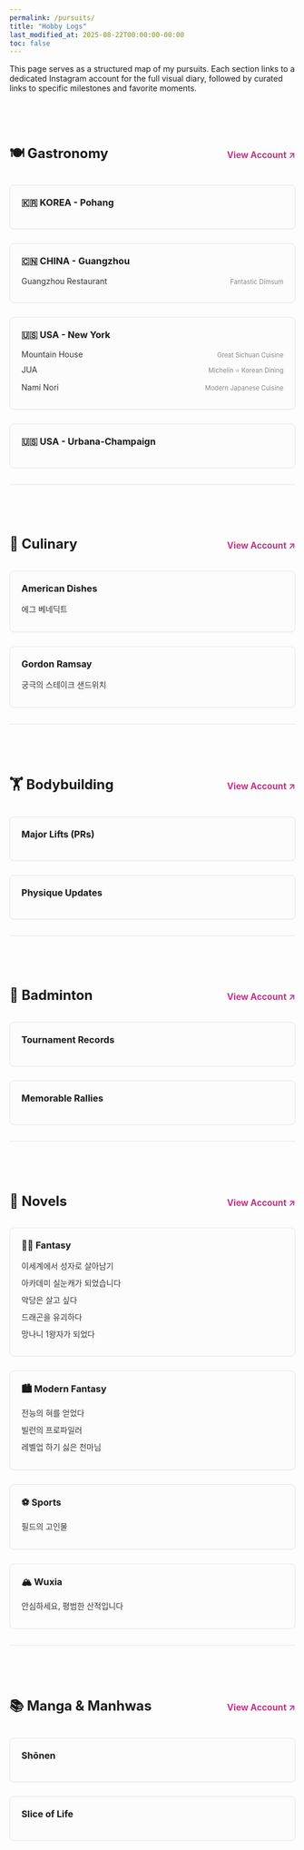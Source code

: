 ```yaml
---
permalink: /pursuits/
title: "Hobby Logs"
last_modified_at: 2025-08-22T00:00:00-00:00
toc: false
---
```


<style>
    .hobby-section {
        margin-top: 4em;
        padding-bottom: 2em;
        border-bottom: 2px solid #f0f0f0;
    }
    .hobby-section:last-child {
        border-bottom: none;
    }
    .hobby-header {
        display: flex;
        align-items: baseline; /* 수정 2: 세로 정렬 기준을 'center'에서 'baseline'으로 변경 */
        justify-content: space-between;
        flex-wrap: wrap;
        margin-bottom: 2em;
    }
    .hobby-header h2 {
        font-size: 1.7em; /* 수정 1: 대주제 제목 크기 조정 (2em -> 1.7em) */
        margin-bottom: 0.2em;
    }
    .hobby-header a.insta-account {
        font-size: 1.1em;
        font-weight: bold;
        text-decoration: none;
        color: #c13584; /* Instagram-like color */
        flex-shrink: 0;
        margin-left: 15px;
    }
    .hobby-log-grid {
        display: grid;
        grid-template-columns: repeat(auto-fill, minmax(300px, 1fr));
        gap: 25px;
    }
    .log-category {
        border: 1px solid #e9e9e9;
        border-radius: 8px;
        padding: 20px;
        background-color: #fcfcfc;
        transition: box-shadow 0.2s ease-in-out, transform 0.2s ease-in-out;
        box-shadow: 0 1px 3px rgba(0,0,0,0.04);
    }
    .log-category:hover {
        transform: translateY(-4px);
        box-shadow: 0 5px 15px rgba(0,0,0,0.08);
    }
    .log-category h4 {
        border-bottom: none;
        padding-bottom: 0;
        margin-top: 0;
        margin-bottom: 1em;
        font-size: 1.15em;
    }
    .log-category ul {
        list-style-type: none;
        padding-left: 0;
        margin: 0;
    }
    .log-category li {
        margin-bottom: 0.7em;
    }
    .log-category a {
        display: flex;
        justify-content: space-between;
        align-items: baseline;
        width: 100%;
        text-decoration: none;
        color: #333;
        transition: color 0.2s;
    }
    .log-category a:hover {
        color: #007bff;
    }
    .log-category a .link-desc {
        color: #888;
        font-size: 0.8em;
        font-weight: 400;
    }
</style>

This page serves as a structured map of my pursuits. Each section links to a dedicated Instagram account for the full visual diary, followed by curated links to specific milestones and favorite moments.

<div class="hobby-section">
    <div class="hobby-header">
        <h2>🍽️ Gastronomy</h2>
        <a href="https://www.instagram.com/gastronomy_hajae/" class="insta-account" target="_blank">View Account ↗</a>
    </div>
    <div class="hobby-log-grid">
        <div class="log-category">
            <h4>🇰🇷 KOREA - Pohang</h4>
            <ul>
                <!-- <li><a href="INSTAGRAM_POST_URL_HERE" target="_blank">Restaurant Name A - A delightful dinner</a></li> -->
                </ul>
        </div>
        <div class="log-category">
            <h4>🇨🇳 CHINA - Guangzhou</h4>
            <ul>
                <li><a href="https://www.instagram.com/p/DNuULySWGiQ/?utm_source=ig_web_copy_link&igsh=MzRlODBiNWFlZA==" target="_blank"> Guangzhou Restaurant
                <span class="link-desc">Fantastic Dimsum</span></a></li>
            </ul>
        </div>
        <div class="log-category">
            <h4>🇺🇸 USA - New York</h4>
            <ul>
                <li><a href="https://www.instagram.com/p/DNpfcYtN4Jc/?utm_source=ig_web_copy_link&igsh=MzRlODBiNWFlZA==" target="_blank">Mountain House 
                <span class="link-desc">Great Sichuan Cuisine</span></a></li>
                <li><a href="https://www.instagram.com/p/DNpeDjnt_Ze/?utm_source=ig_web_copy_link&igsh=MzRlODBiNWFlZA==" target="_blank">JUA <span class="link-desc">Michelin ⭐ Korean Dining</span></a></li>
                <li><a href="https://www.instagram.com/p/DNqJGsAt7Xl/?utm_source=ig_web_copy_link&igsh=MzRlODBiNWFlZA==" target="_blank">Nami Nori 
                <span class="link-desc">Modern Japanese Cuisine</span></a></li>
            </ul>
        </div>
        <div class="log-category">
            <h4>🇺🇸 USA - Urbana-Champaign</h4>
            <ul>
            </ul>
        </div>
    </div>
</div>

<div class="hobby-section">
    <div class="hobby-header">
        <h2>🍳 Culinary</h2>
        <a href="https://www.instagram.com/culinary_hajae/" class="insta-account" target="_blank">View Account ↗</a>
    </div>
    <div class="hobby-log-grid">
        <div class="log-category">
            <h4>American Dishes</h4>
            <ul>
                <li><a href="https://www.instagram.com/p/DNuXfbHWuDY/?utm_source=ig_web_copy_link&igsh=MzRlODBiNWFlZA==" target="_blank">에그 베네딕트</a></li>
            </ul>
        </div>
        <div class="log-category">
            <h4>Gordon Ramsay</h4>
            <ul>
                <li><a href="https://www.instagram.com/p/DNuXJq0Wt9F/?utm_source=ig_web_copy_link&igsh=MzRlODBiNWFlZA==" target="_blank">궁극의 스테이크 샌드위치</a></li>
            </ul>
        </div>
    </div>
</div>

<div class="hobby-section">
    <div class="hobby-header">
        <h2>🏋️ Bodybuilding</h2>
        <a href="INSTAGRAM_BODYBUILDING_URL" class="insta-account" target="_blank">View Account ↗</a>
    </div>
    <div class="hobby-log-grid">
        <div class="log-category">
            <h4>Major Lifts (PRs)</h4>
            <ul>
                </ul>
        </div>
        <div class="log-category">
            <h4>Physique Updates</h4>
            <ul>
                </ul>
        </div>
    </div>
</div>

<div class="hobby-section">
    <div class="hobby-header">
        <h2>🏸 Badminton</h2>
        <a href="INSTAGRAM_BADMINTON_URL" class="insta-account" target="_blank">View Account ↗</a>
    </div>
    <div class="hobby-log-grid">
        <div class="log-category">
            <h4>Tournament Records</h4>
            <ul>
                </ul>
        </div>
        <div class="log-category">
            <h4>Memorable Rallies</h4>
            <ul>
                </ul>
        </div>
    </div>
</div>

<div class="hobby-section">
    <div class="hobby-header">
        <h2>📱 Novels</h2>
        <a href="https://www.instagram.com/novel_hajae/" class="insta-account" target="_blank">View Account ↗</a>
    </div>
    <div class="hobby-log-grid">
        <div class="log-category">
            <h4>🧙‍♂️ Fantasy</h4>
            <ul>
                <li><a href="https://www.instagram.com/p/DNs84_93B_v/?utm_source=ig_web_copy_link&igsh=MzRlODBiNWFlZA==" target="_blank">이세계에서 성자로 살아남기</a></li>
                <li><a href="https://www.instagram.com/p/DNtX4TP3HtY/?utm_source=ig_web_copy_link&igsh=MzRlODBiNWFlZA==" target="_blank">아카데미 실눈캐가 되었습니다</a></li>
                <li><a href="https://www.instagram.com/p/DNtvh4p3N5f/?utm_source=ig_web_copy_link&igsh=MzRlODBiNWFlZA==" target="_blank">악당은 살고 싶다</a></li>
                <li><a href="https://www.instagram.com/p/DNuLbfq3LoU/?utm_source=ig_web_copy_link&igsh=MzRlODBiNWFlZA==" target="_blank">드래곤을 유괴하다</a></li>
                <li><a href="https://www.instagram.com/p/DNvaXI73N8f/?utm_source=ig_web_copy_link&igsh=MzRlODBiNWFlZA==" target="_blank">망나니 1왕자가 되었다</a></li>
            </ul>
        </div>
        <div class="log-category">
            <h4>🏙️ Modern Fantasy</h4>
            <ul>
                <li><a href="https://www.instagram.com/p/DNtJAq73LhR/?utm_source=ig_web_copy_link&igsh=MzRlODBiNWFlZA==" target="_blank">전능의 혀를 얻었다</a></li>
                <li><a href="https://www.instagram.com/p/DNtJn_HXEwd/?utm_source=ig_web_copy_link&igsh=MzRlODBiNWFlZA==" target="_blank">빌런의 프로파일러</a></li>
                <li><a href="https://www.instagram.com/p/DNva3WuXJ5v/?utm_source=ig_web_copy_link&igsh=MzRlODBiNWFlZA==" target="_blank">레벨업 하기 싫은 천마님</a></li>
            </ul>
        </div>
        <div class="log-category">
            <h4>⚽ Sports</h4>
            <ul>
                <li><a href="https://www.instagram.com/p/DNv3TTC3Is_/?utm_source=ig_web_copy_link&igsh=MzRlODBiNWFlZA==" target="_blank">필드의 고인물</a></li>
            </ul>
        </div>
        <div class="log-category">
            <h4>🏔️ Wuxia</h4>
            <ul>
                <li><a href="https://www.instagram.com/p/DNv20niXKeC/?utm_source=ig_web_copy_link&igsh=MzRlODBiNWFlZA==" target="_blank">안심하세요, 평범한 산적입니다</a></li>
            </ul>
        </div>
    </div>
</div>

<div class="hobby-section">
    <div class="hobby-header">
        <h2>📚 Manga & Manhwas</h2>
        <a href="INSTAGRAM_MANGA_URL" class="insta-account" target="_blank">View Account ↗</a>
    </div>
    <div class="hobby-log-grid">
        <div class="log-category">
            <h4>Shōnen</h4>
            <ul>
                </ul>
        </div>
        <div class="log-category">
            <h4>Slice of Life</h4>
            <ul>
                </ul>
        </div>
    </div>
</div>